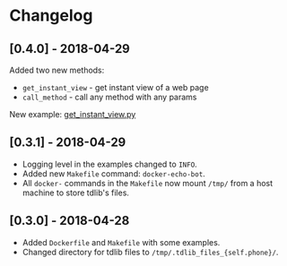 # Changelog

## [0.4.0] - 2018-04-29

Added two new methods:

- `get_instant_view` - get instant view of a web page
- `call_method` - call any method with any params

New example: [get_instant_view.py](telegram/examples/get_instant_view.py)

## [0.3.1] - 2018-04-29

- Logging level in the examples changed to `INFO`.
- Added new `Makefile` command: `docker-echo-bot`.
- All `docker-` commands in the `Makefile` now mount `/tmp/` from a host machine to store tdlib's files.

## [0.3.0] - 2018-04-28

- Added `Dockerfile` and `Makefile` with some examples.
- Changed directory for tdlib files to `/tmp/.tdlib_files_{self.phone}/`.
